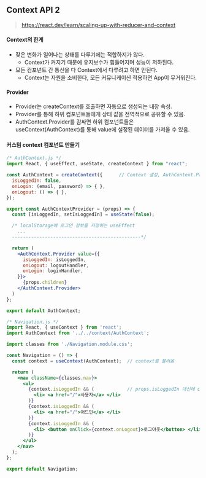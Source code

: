 ## Context API 2

> https://react.dev/learn/scaling-up-with-reducer-and-context

#### Context의 한계
- 잦은 변화가 일어나는 상태를 다루기에는 적합하지가 않다.
  - Context가 커지기 때문에 유지보수가 힘들어지며 성능이 저하된다.
- 모든 컴포넌트 간 통신을 다 Context에서 다루려고 하면 안된다.
  - Context는 자원을 소비한다, 모든 커뮤니케이션 적용하면 App이 무거워진다.

#### Provider
- Provider는 createContext를 호출하면 자동으로 생성되는 내장 속성.
- Provider를 통해 하위 컴포넌트들에게 상태 값을 전역적으로 공유할 수 있음.
- AuthContext.Provider를 감싸면 하위 컴포넌트들은 useContext(AuthContext)를 통해 value에 설정된 데이터를 가져올 수 있음.

#### 커스텀 context 컴포넌트 만들기
```jsx
/* AuthContext.js */
import React, { useEffect, useState, createContext } from "react";

const AuthContext = createContext({      // Context 생성, AuthContext.Provider 객체 반환
  isLoggedIn: false,
  onLogin: (email, password) => { },
  onLogout: () => { },
});

export const AuthContextProvider = (props) => {
  const [isLoggedIn, setIsLoggedIn] = useState(false);

  /* localStorage에 로그인 정보를 저장하는 useEffect
    ...
  -----------------------------------------------*/

  return (
    <AuthContext.Provider value={{
      isLoggedIn: isLoggedIn,
      onLogout: logoutHandler,
      onLogin: loginHandler,
    }}> 
      {props.children}
    </AuthContext.Provider>
  )
};

export default AuthContext;

```
```jsx
/* Navigation.js */
import React, { useContext } from 'react';
import AuthContext from '../../context/AuthContext';

import classes from './Navigation.module.css';

const Navigation = () => {
  const context = useContext(AuthContext);  // context를 불러옴

  return (
    <nav className={classes.nav}>
      <ul>
        {context.isLoggedIn && (            // props.isLoggedIn 대신에 context.isLoggedIn을 사용함
          <li> <a href="/">사용자</a> </li>
        )}
        {context.isLoggedIn && (
          <li> <a href="/">어드민</a> </li>
        )}
        {context.isLoggedIn && (
          <li> <button onClick={context.onLogout}>로그아웃</button> </li>
        )}
      </ul>
    </nav>
  );
};

export default Navigation;
```
